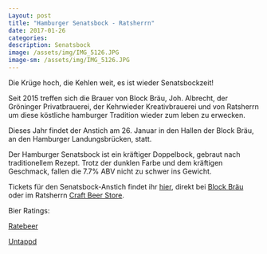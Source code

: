 ```yaml
---
Layout: post
title: "Hamburger Senatsbock - Ratsherrn"
date: 2017-01-26
categories:
description: Senatsbock
image: /assets/img/IMG_5126.JPG
image-sm: /assets/img/IMG_5126.JPG
---
```


Die Krüge hoch, die Kehlen weit, es ist wieder Senatsbockzeit!

Seit 2015 treffen sich die Brauer von Block Bräu, Joh. Albrecht, der Gröninger Privatbrauerei, der Kehrwieder Kreativbrauerei und von Ratsherrn um diese köstliche hamburger Tradition wieder zum leben zu erwecken.

Dieses Jahr findet der Anstich am 26. Januar in den Hallen der Block Bräu, an den Hamburger Landungsbrücken, statt.

Der Hamburger Senatsbock ist ein kräftiger Doppelbock, gebraut nach traditionellem Rezept. Trotz der dunklen Farbe und dem kräftigen Geschmack, fallen die 7.7% ABV nicht zu schwer ins Gewicht.

Tickets für den Senatsbock-Anstich findet ihr [hier](http://www.senatsbock.de/anstich.html), direkt bei [Block Bräu](https://goo.gl/maps/wH372QSVK5w) oder im Ratsherrn [Craft Beer Store](https://goo.gl/maps/iDp2EWrJss82).

Bier Ratings:

[Ratebeer](https://www.ratebeer.com/beer/hamburger-senatsbock-the-nutz-bock-edition-2017/496397/)

[Untappd](https://untappd.com/b/ratsherrn-brauerei-hamburger-senatsbock-2017-edition/1923430)
